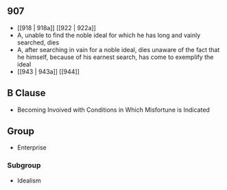 ## 907
- [[918 | 918a]] [[922 | 922a]] 
- A, unable to find the noble ideal for which he has long and vainly searched, dies
- A, after searching in vain for a noble ideal, dies unaware of the fact that he himself, because of his earnest search, has come to exemplify the ideal
- [[943 | 943a]] [[944]] 

## B Clause
- Becoming Invoived with Conditions in Which Misfortune is Indicated

## Group
- Enterprise

### Subgroup
- Idealism

